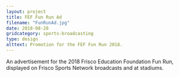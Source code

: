 ```yaml
---
layout: project
title: FEF Fun Run Ad
filename: "FunRunAd.jpg"
date: 2018-08-28
gridcategory: sports-broadcasting
type: design
alttext: Promotion for the FEF Fun Run 2018.
---
```

An advertisement for the 2018 Frisco Education Foundation Fun Run, displayed on Frisco Sports Network broadcasts and at stadiums.